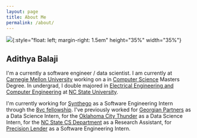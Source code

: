 ```yaml
---
layout: page
title: About Me
permalink: /about/
---
```


![]({{site.baseurl}}/images/headshot.png){:style="float: left; margin-right: 1.5em" height="35%" width="35%"}

## Adithya Balaji

I'm a currently a software engineer / data scientist. I am currently at
[Carnegie Mellon University][CMU] working on a in [Computer Science][CSD] Masters Degree. In undergrad, I double majored in [Electrical Engineering and
Computer Engineering][ECE] at [NC State University][NCSU].

I'm currently working for [Synthego][SYNTH] as a Software Engineering Intern through the
[8vc fellowship][8VC]. I've previously worked for [Georgian Partners][GP] as a Data Science
Intern, for the [Oklahoma City Thunder][OKC] as a Data Science Intern, for the
[NC State CS Department][NCSUCS] as a Research Assistant, for [Precision Lender][PL] as
a Software Engineering Intern.

<!-- Links -->
[CMU]: https://www.cmu.edu/ "Carnegie Mellon University"
[CSD]: https://www.csd.cs.cmu.edu/ "CS Department @ CMU"
[NCSU]: https://www.ncsu.edu/ "NC State University"
[ECE]: https://www.ece.ncsu.edu/ "ECE Department @ NC State"

[SYNTH]: https://www.synthego.com "Synthego"
[8VC]: https://8vc.com/ "8VC"
[GP]: https://www.georgianpartners.com "Georgian Partners"
[OKC]: https://www.nba.com/thunder/ "OKC Thunder"
[NCSUCS]: https://www.csc.ncsu.edu/ "CS Department @ NC State"
[PL]: https://precisionlender.com/ "Precision Lender"
